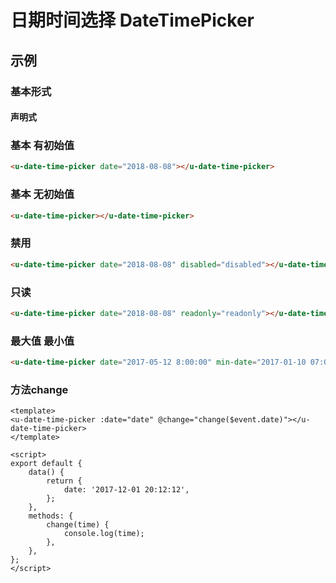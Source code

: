 # 日期时间选择 DateTimePicker

## 示例
### 基本形式

#### 声明式

### 基本 有初始值
``` html
<u-date-time-picker date="2018-08-08"></u-date-time-picker>
```

### 基本 无初始值
``` html
<u-date-time-picker></u-date-time-picker>
```

### 禁用
``` html
<u-date-time-picker date="2018-08-08" disabled="disabled"></u-date-time-picker>
```

### 只读
``` html
<u-date-time-picker date="2018-08-08" readonly="readonly"></u-date-time-picker>
```

### 最大值 最小值
``` html
<u-date-time-picker date="2017-05-12 8:00:00" min-date="2017-01-10 07:00:00" max-date="2017-12-12 07:00:00"></u-date-time-picker>
```

### 方法change
``` vue
<template>
<u-date-time-picker :date="date" @change="change($event.date)"></u-date-time-picker>
</template>

<script>
export default {
	data() {
		return {
			date: '2017-12-01 20:12:12',
		};
	},
    methods: {
        change(time) {
            console.log(time);
        },
    },
};
</script>
```
